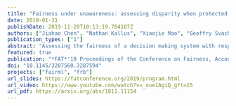 ```yaml
---
title: "Fairness under unawareness: assessing disparity when protected class is unobserved"
date: 2019-01-31
publishDate: 2019-11-20T10:13:19.784107Z
authors: ["Jiahao Chen", "Nathan Kallus", "Xiaojie Mao", "Geoffry Svacha", "Madeleine Udell"]
publication_types: ["1"]
abstract: "Assessing the fairness of a decision making system with respect to a protected class, such as gender or race, is challenging when class membership labels are unavailable. Probabilistic models for predicting the protected class based on observable proxies, such as surname and geolocation for race, are sometimes used to impute these missing labels for compliance assessments. Empirically, these methods are observed to exaggerate disparities, but the reason why is unknown. In this paper, we decompose the biases in estimating outcome disparity via threshold-based imputation into multiple interpretable bias sources, allowing us to explain when over- or underestimation occurs. We also propose an alternative weighted estimator that uses soft classification, and show that its bias arises simply from the conditional covariance of the outcome with the true class membership. Finally, we illustrate our results with numerical simulations and a public dataset of mortgage applications, using geolocation as a proxy for race. We confirm that the bias of threshold-based imputation is generally upward, but its magnitude varies strongly with the threshold chosen. Our new weighted estimator tends to have a negative bias that is much simpler to analyze and reason about."
featured: true
publication: "*FAT*'19 Proceedings of the Conference on Fairness, Accountability, and Transparency*"
doi: "10.1145/3287560.3287594"
projects: ["fairml", "frb"]
url_slides: https://fatconference.org/2019/program.html
url_video: https://www.youtube.com/watch?v=_oue1AgiQ_g?t=15
url_pdf: https://arxiv.org/abs/1811.11154
---
```


